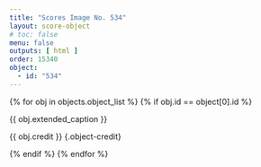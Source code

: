 ```yaml
---
title: "Scores Image No. 534"
layout: score-object
# toc: false
menu: false
outputs: [ html ]
order: 15340
object:
  - id: "534"
---
```


{% for obj in objects.object_list %}
{% if obj.id == object[0].id %}

{{ obj.extended_caption }}

{{ obj.credit }} {.object-credit}

{% endif %}
{% endfor %}
